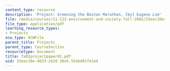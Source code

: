 ```yaml
---
content_type: resource
description: 'Project: Greening the Boston Marathon, [by] Eugene Lim'
file: /media/courses/11-122-environment-and-society-fall-2002/33eac10e46332e3d30a555ebd01fe1e4_fa01projectpaper01.pdf
file_type: application/pdf
learning_resource_types:
- Projects
ocw_type: OCWFile
parent_title: Projects
parent_type: CourseSection
resourcetype: Document
title: fa01projectpaper01.pdf
uid: 33eac10e-4633-2e3d-30a5-55ebd01fe1e4
---
```

